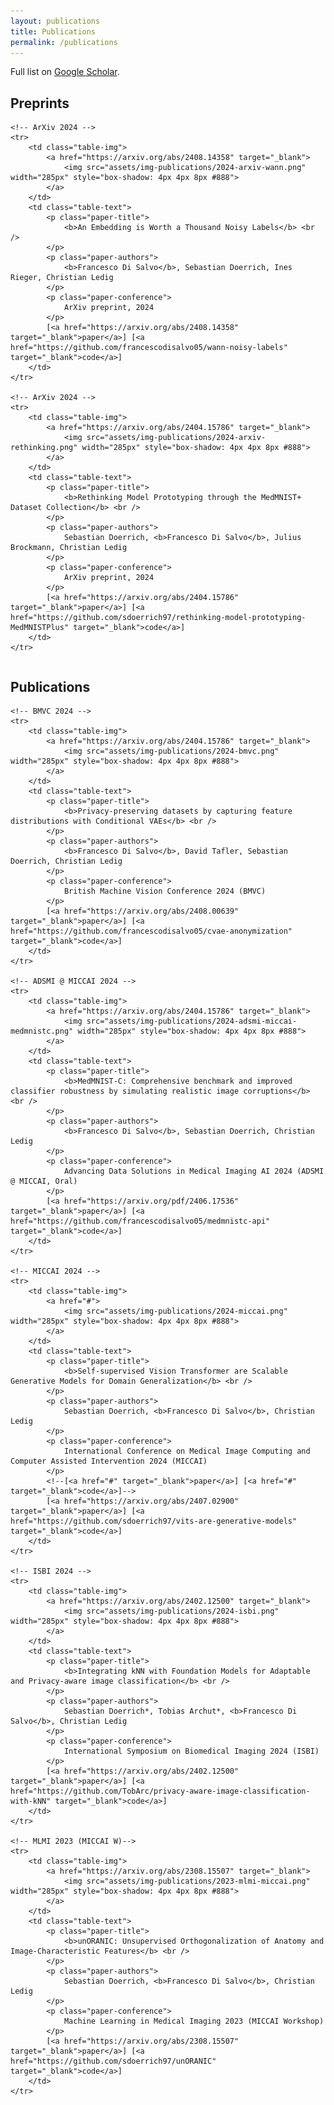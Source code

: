 ```yaml
---
layout: publications
title: Publications
permalink: /publications
---
```


Full list on [Google Scholar](https://scholar.google.com/citations?user=zOASNTUAAAAJ&hl=en).

## Preprints

<table id="tbPublications" cellspacing="0" cellpadding="0">

    <!-- ArXiv 2024 -->
    <tr>
        <td class="table-img">
            <a href="https://arxiv.org/abs/2408.14358" target="_blank">
                <img src="assets/img-publications/2024-arxiv-wann.png" width="285px" style="box-shadow: 4px 4px 8px #888">
            </a>
        </td>
        <td class="table-text">
            <p class="paper-title">
                <b>An Embedding is Worth a Thousand Noisy Labels</b> <br />
            </p>
            <p class="paper-authors">
                <b>Francesco Di Salvo</b>, Sebastian Doerrich, Ines Rieger, Christian Ledig
            </p>
            <p class="paper-conference">
                ArXiv preprint, 2024
            </p>
            [<a href="https://arxiv.org/abs/2408.14358" target="_blank">paper</a>] [<a href="https://github.com/francescodisalvo05/wann-noisy-labels" target="_blank">code</a>]
        </td>
    </tr>

    <!-- ArXiv 2024 -->
    <tr>
        <td class="table-img">
            <a href="https://arxiv.org/abs/2404.15786" target="_blank">
                <img src="assets/img-publications/2024-arxiv-rethinking.png" width="285px" style="box-shadow: 4px 4px 8px #888">
            </a>
        </td>
        <td class="table-text">
            <p class="paper-title">
                <b>Rethinking Model Prototyping through the MedMNIST+ Dataset Collection</b> <br />
            </p>
            <p class="paper-authors">
                Sebastian Doerrich, <b>Francesco Di Salvo</b>, Julius Brockmann, Christian Ledig
            </p>
            <p class="paper-conference">
                ArXiv preprint, 2024
            </p>
            [<a href="https://arxiv.org/abs/2404.15786" target="_blank">paper</a>] [<a href="https://github.com/sdoerrich97/rethinking-model-prototyping-MedMNISTPlus" target="_blank">code</a>]
        </td>
    </tr>

</table>

## Publications

<table id="tbPublications" cellspacing="0" cellpadding="0">

    <!-- BMVC 2024 -->
    <tr>
        <td class="table-img">
            <a href="https://arxiv.org/abs/2404.15786" target="_blank">
                <img src="assets/img-publications/2024-bmvc.png" width="285px" style="box-shadow: 4px 4px 8px #888">
            </a>
        </td>
        <td class="table-text">
            <p class="paper-title">
                <b>Privacy-preserving datasets by capturing feature distributions with Conditional VAEs</b> <br />
            </p>
            <p class="paper-authors">
                <b>Francesco Di Salvo</b>, David Tafler, Sebastian Doerrich, Christian Ledig
            </p>
            <p class="paper-conference">
                British Machine Vision Conference 2024 (BMVC)
            </p>
            [<a href="https://arxiv.org/abs/2408.00639" target="_blank">paper</a>] [<a href="https://github.com/francescodisalvo05/cvae-anonymization" target="_blank">code</a>]
        </td>
    </tr>

    <!-- ADSMI @ MICCAI 2024 -->
    <tr>
        <td class="table-img">
            <a href="https://arxiv.org/abs/2404.15786" target="_blank">
                <img src="assets/img-publications/2024-adsmi-miccai-medmnistc.png" width="285px" style="box-shadow: 4px 4px 8px #888">
            </a>
        </td>
        <td class="table-text">
            <p class="paper-title">
                <b>MedMNIST-C: Comprehensive benchmark and improved classifier robustness by simulating realistic image corruptions</b> <br />
            </p>
            <p class="paper-authors">
                <b>Francesco Di Salvo</b>, Sebastian Doerrich, Christian Ledig
            </p>
            <p class="paper-conference">
                Advancing Data Solutions in Medical Imaging AI 2024 (ADSMI @ MICCAI, Oral)
            </p>
            [<a href="https://arxiv.org/pdf/2406.17536" target="_blank">paper</a>] [<a href="https://github.com/francescodisalvo05/medmnistc-api" target="_blank">code</a>]
        </td>
    </tr>

    <!-- MICCAI 2024 -->
    <tr>
        <td class="table-img">
            <a href="#">
                <img src="assets/img-publications/2024-miccai.png" width="285px" style="box-shadow: 4px 4px 8px #888">
            </a>
        </td>
        <td class="table-text">
            <p class="paper-title">
                <b>Self-supervised Vision Transformer are Scalable Generative Models for Domain Generalization</b> <br />
            </p>
            <p class="paper-authors">
                Sebastian Doerrich, <b>Francesco Di Salvo</b>, Christian Ledig
            </p>
            <p class="paper-conference">
                International Conference on Medical Image Computing and Computer Assisted Intervention 2024 (MICCAI)
            </p>
            <!--[<a href="#" target="_blank">paper</a>] [<a href="#" target="_blank">code</a>]-->
            [<a href="https://arxiv.org/abs/2407.02900" target="_blank">paper</a>] [<a href="https://github.com/sdoerrich97/vits-are-generative-models" target="_blank">code</a>]
        </td>
    </tr>

    <!-- ISBI 2024 -->
    <tr>
        <td class="table-img">
            <a href="https://arxiv.org/abs/2402.12500" target="_blank">
                <img src="assets/img-publications/2024-isbi.png" width="285px" style="box-shadow: 4px 4px 8px #888">
            </a>
        </td>
        <td class="table-text">
            <p class="paper-title">
                <b>Integrating kNN with Foundation Models for Adaptable and Privacy-aware image classification</b> <br />
            </p>
            <p class="paper-authors">
                Sebastian Doerrich*, Tobias Archut*, <b>Francesco Di Salvo</b>, Christian Ledig
            </p>
            <p class="paper-conference">
                International Symposium on Biomedical Imaging 2024 (ISBI)
            </p>
            [<a href="https://arxiv.org/abs/2402.12500" target="_blank">paper</a>] [<a href="https://github.com/TobArc/privacy-aware-image-classification-with-kNN" target="_blank">code</a>]
        </td>
    </tr>

    <!-- MLMI 2023 (MICCAI W)-->
    <tr>
        <td class="table-img">
            <a href="https://arxiv.org/abs/2308.15507" target="_blank">
                <img src="assets/img-publications/2023-mlmi-miccai.png" width="285px" style="box-shadow: 4px 4px 8px #888">
            </a>
        </td>
        <td class="table-text">
            <p class="paper-title">
                <b>unORANIC: Unsupervised Orthogonalization of Anatomy and Image-Characteristic Features</b> <br />
            </p>
            <p class="paper-authors">
                Sebastian Doerrich, <b>Francesco Di Salvo</b>, Christian Ledig
            </p>
            <p class="paper-conference">
                Machine Learning in Medical Imaging 2023 (MICCAI Workshop)
            </p>
            [<a href="https://arxiv.org/abs/2308.15507" target="_blank">paper</a>] [<a href="https://github.com/sdoerrich97/unORANIC" target="_blank">code</a>]
        </td>
    </tr>

</table>
